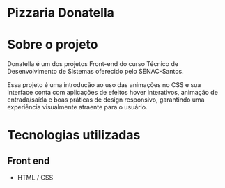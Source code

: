 # Pizzaria Donatella

# Sobre o projeto

Donatella é um dos projetos Front-end do curso Técnico de Desenvolvimento de Sistemas oferecido pelo SENAC-Santos.

Essa projeto é uma introdução ao uso das animações no CSS e sua interface conta com aplicações de efeitos hover interativos, animação de entrada/saída e boas práticas de design responsivo, garantindo uma experiência visualmente atraente para o usuário.

# Tecnologias utilizadas

## Front end
- HTML / CSS 
